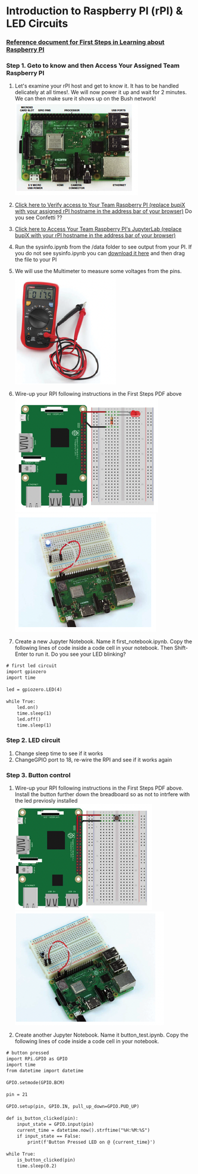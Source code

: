 # Introduction to Raspberry PI (rPI) & LED Circuits

### [Reference document for First Steps in Learning about Raspberry PI](Bush_RPI_PYTHON_ROBOTICS.pdf)

### Step 1. Geto to know and then Access Your Assigned Team Raspberry PI

1. Let's examine your rPI host and get to know it. It has to be handled delicately at all times!. We will now power it up and wait for 2 minutes. We can then make sure it shows up on the Bush network!
![rPI](rPI.png)

1. [Click here to Verify access to Your Team Raspberry PI  (replace bupiX with your assigned  rPI hostname in the address bar of your browser)](http://bupiX.bush.edu)
Do you see Confetti ?? 

1. [Click here to Access Your Team Raspberry PI's JupyterLab (replace bupiX with your rPI hostname in the address bar of your browser)](http://bupiX.bush.edu:8081)

1. Run the sysinfo.ipynb from the /data folder to see output from your PI. If you do not see sysinfo.ipynb you can [download it here](sysinfo.ipynb) and then drag the file to your PI

1. We will use the Multimeter to measure some voltages from the pins.
![multi](multimeter.png)

1. Wire-up your RPI following instructions in the First Steps PDF above
![led1](circ1_led.png)
![led2](circ1_led_pic.png)

1. Create a new Jupyter Notebook. Name it first_notebook.ipynb. Copy the following lines of code inside a code cell in your notebook. Then Shift-Enter to run it. Do you see your LED blinking?


````
# first led circuit
import gpiozero
import time

led = gpiozero.LED(4)

while True:
    led.on()
    time.sleep(1)
    led.off()
    time.sleep(1)
````

### Step 2. LED circuit
1. Change sleep time to see if it works
2. ChangeGPIO port to 18, re-wire the RPI and see if it works again

### Step 3. Button control
1. Wire-up your RPI following instructions in the First Steps PDF above. Install the button further down the breadboard so as not to intrfere with the led previosly installed
![but1](circ2_button.png)
![but2](circ2_button_pic.png)

1. Create another Jupyter Notebook.  Name it button_test.ipynb. Copy the following lines of code inside a code cell in your notebook.

````
# button pressed
import RPi.GPIO as GPIO
import time
from datetime import datetime

GPIO.setmode(GPIO.BCM)

pin = 21

GPIO.setup(pin, GPIO.IN, pull_up_down=GPIO.PUD_UP)

def is_button_clicked(pin):
    input_state = GPIO.input(pin)
    current_time = datetime.now().strftime("%H:%M:%S")
    if input_state == False:
        print(f'Button Pressed LED on @ {current_time}')

while True:
    is_button_clicked(pin)
    time.sleep(0.2)

````

